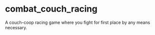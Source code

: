 # combat_couch_racing
A couch-coop racing game where you fight for first place by any means necessary.
